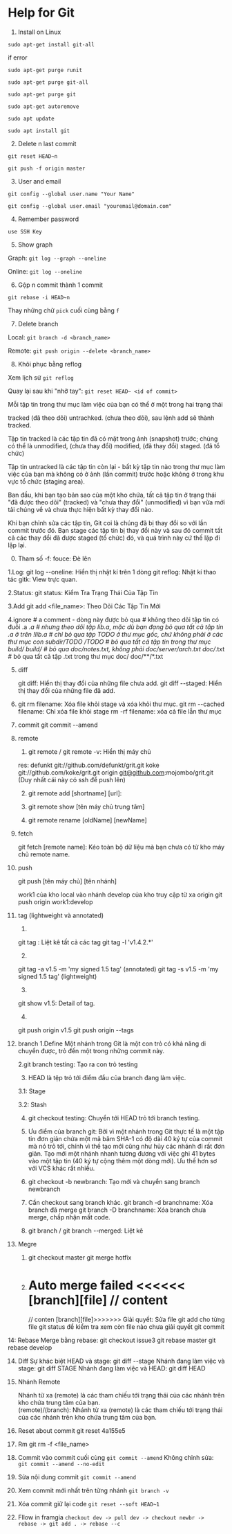 Help for Git
============


1. Install on Linux

`sudo apt-get install git-all`

if error

`sudo apt-get purge runit`

`sudo apt-get purge git-all`

`sudo apt-get purge git`

`sudo apt-get autoremove`

`sudo apt update`

`sudo apt install git`


2. Delete n last commit

`git reset HEAD~n`

`git push -f origin master`


3. User and email

`git config --global user.name "Your Name"`

`git config --global user.email "youremail@domain.com"`


4. Remember password

`use SSH Key`


5. Show graph

Graph: `git log --graph --oneline`

Online: `git log --oneline`

6. Gộp n commit thành 1 commit

`git rebase -i HEAD~n`

Thay những chữ `pick` cuối cùng bằng `f` 

7. Delete branch

Local:
`git branch -d <branch_name>`

Remote:
`git push origin --delete <branch_name>`

8. Khôi phục bằng reflog 

Xem lịch sử `git reflog`
 
Quay lại sau khi "nhỡ tay": `git reset HEAD~ <id of commit>`


Mỗi tập tin trong thư mục làm việc của bạn có thể ở một trong hai trạng thái 

tracked (đã theo dõi)
untrachked. (chưa theo dõi), sau lệnh add sẽ thành tracked.

Tập tin tracked là các tập tin đã có mặt trong ảnh (snapshot) trước; chúng có thể là 
unmodified, (chưa thay đổi)
modified, (đã thay đổi)
staged. (đã tổ chức)

Tập tin untracked là các tập tin còn lại - bất kỳ tập tin nào trong thư mục làm việc của bạn mà không có ở ảnh (lần commit) trước hoặc không ở trong khu vực tổ chức (staging area). 

Ban đầu, khi bạn tạo bản sao của một kho chứa, tất cả tập tin ở trạng thái "đã được theo dõi" (tracked) và "chưa thay đổi" (unmodified) vì bạn vừa mới tải chúng về và chưa thực hiện bất kỳ thay đổi nào.

Khi bạn chỉnh sửa các tập tin, Git coi là chúng đã bị thay đổi so với lần commit trước đó. Bạn stage các tập tin bị thay đổi này và sau đó commit tất cả các thay đổi đã được staged (tổ chức) đó, và quá trình này cứ thế lặp đi lặp lại.


0. Tham số
	-f: fouce: Đè lên

1.Log:
	git log --oneline: Hiển thị nhật kí trên 1 dòng
	git reflog: Nhật kí thao tác
	gitk: View trực quan.


2.Status:
	git status:	Kiểm Tra Trạng Thái Của Tập Tin


3.Add 
	git add <file_name>:	Theo Dõi Các Tập Tin Mới
	

4.ignore
	# a comment - dòng này được bỏ qua
	# không theo dõi tập tin có đuôi .a 
	*.a
	# nhưng theo dõi tập lib.a, mặc dù bạn đang bỏ qua tất cả tập tin .a ở trên
	!lib.a
	# chỉ bỏ qua tập TODO ở thư mục gốc, chứ không phải ở các thư mục con subdir/TODO
	/TODO
	# bỏ qua tất cả tập tin trong thư mục build/
	build/
	# bỏ qua doc/notes.txt, không phải doc/server/arch.txt
	doc/*.txt
	# bỏ qua tất cả tập .txt trong thư mục doc/
	doc/**/*.txt

5. diff

	git diff: Hiển thị thay đổi của những file chưa add.
	git diff --staged: Hiển thị thay đổi của những file đã add.

6. 
	git rm filename: Xóa file khỏi stage và xóa khỏi thư mục.
	git rm --cached filename: Chỉ xóa file khỏi stage
	rm -rf filename: xóa cả file lẫn thư mục

7. commit
	git commit --amend

8. remote
	1. git remote / git remote -v: Hiển thị máy chủ
	
	res:
	defunkt   git://github.com/defunkt/grit.git
	koke      git://github.com/koke/grit.git
	origin    git@github.com:mojombo/grit.git (Duy nhất cái này có ssh để push lên)

	2. git remote add [shortname] [url]:

	3. git remote show [tên máy chủ trung tâm]

	4. git remote rename [oldName] [newName]


9. fetch

	git fetch [remote name]: Kéo toàn bộ dữ liệu mà bạn chưa có từ kho máy chủ remote name.

10. push

	git push [tên máy chủ] [tên nhánh]

	work1 của kho local vào nhánh develop của kho truy cập từ xa origin
	git push origin work1:develop

11. tag (lightweight và annotated)

	1.
	git tag : Liệt kê tất cả các tag
	git tag -l 'v1.4.2.*'

	2.
	git tag -a v1.5 -m 'my signed 1.5 tag' (annotated)
	git tag -s v1.5 -m 'my signed 1.5 tag' (lightweight)

	3.
	git show v1.5: Detail of tag.

	4.
	git push origin v1.5
	git push origin --tags



12. branch
	1.Define
	Một nhánh trong Git là một con trỏ có khả năng di chuyển được, trỏ đến một trong những commit này.

	2.git branch testing: 
	Tạo ra con trỏ testing

	3. HEAD là tệp trỏ tới điểm đầu của branch đang làm việc.

	3.1: Stage

	3.2: Stash

	4. git checkout testing: Chuyển tới HEAD trỏ tới branch testing.

	5. Ưu điểm của branch git:
	Bởi vì một nhánh trong Git thực tế là một tập tin đơn giản chứa một mã băm SHA-1 có độ dài 40 ký tự của commit mà nó trỏ tới, chính vì thế tạo mới cũng như hủy các nhánh đi rất đơn giản. Tạo mới một nhánh nhanh tương đương với việc ghi 41 bytes vào một tập tin (40 ký tự cộng thêm một dòng mới). Ưu thế hơn sơ với VCS khác rất nhiều.

	6. git checkout -b newbranch: Tạo mới và chuyển sang branch newbranch

	7. 
		Cần checkout sang branch khác.
		git branch -d branchname: Xóa branch đã merge
		git branch -D branchname: Xóa branch chưa merge, chấp nhận mất code.				

	8. git branch / git branch --merged: Liệt kê
	

13. Megre 

	1. git checkout master
	git merge hotfix

	2. Auto merge failed
		<<<<<< [branch][file]
		// content
		=================
		// conten
		[branch][file]>>>>>>>
	Giải quyết: 
		Sửa file
		git add cho từng file
		git status để kiểm tra xem còn file nào chưa giải quyết
		git commit

14: Rebase
	Merge bằng rebase:
	git checkout issue3
	git rebase master
	git rebase develop

14. Diff
	Sự khác biệt
	HEAD và stage: git diff --stage
	Nhánh đang làm việc và stage: git diff STAGE
	Nhánh đang làm việc và HEAD: git diff HEAD

14. Nhánh Remote

	Nhánh từ xa (remote) là các tham chiếu tới trạng thái của các nhánh trên kho chứa trung tâm của bạn.	
	(remote)/(branch): Nhánh từ xa (remote) là các tham chiếu tới trạng thái của các nhánh trên kho chứa trung tâm của bạn.
	
15.	Reset about commit
	git reset 4a155e5

16.	Rm
	git rm -f <file_name>
	
17. Commit vào commit cuối cùng
	` git commit --amend `
	Không chỉnh sửa:  ` git commit --amend --no-edit`
	
18. Sửa nội dung commit
	` git commit --amend `

19. Xem commit mới nhất trên từng nhánh
	`git branch -v`

20. Xóa commit giữ lại code
	`git reset --soft HEAD~1`

21. Fllow in framgia
	`checkout dev -> pull dev -> checkout newbr -> rebase -> git add . -> rebase --c`

